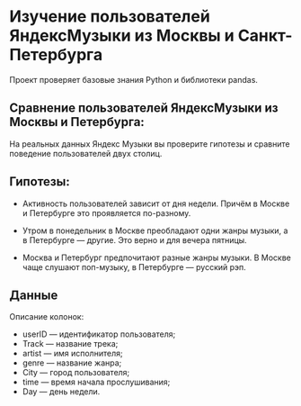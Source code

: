 # Изучение пользователей ЯндексМузыки из Москвы и Санкт-Петербурга
Проект проверяет базовые знания Python и библиотеки pandas. 

## Сравнение пользователей ЯндексМузыки из Москвы и Петербурга:

На реальных данных Яндекс Музыки вы проверите гипотезы и сравните поведение пользователей двух столиц.

## Гипотезы:

 - Активность пользователей зависит от дня недели. Причём в Москве и Петербурге это проявляется по-разному.

 - Утром в понедельник в Москве преобладают одни жанры музыки, а в Петербурге — другие. Это верно и для вечера пятницы.

 - Москва и Петербург предпочитают разные жанры музыки. В Москве чаще слушают поп-музыку, в Петербурге — русский рэп.

## Данные

Описание колонок:
 * userID — идентификатор пользователя;
 * Track — название трека;
 * artist — имя исполнителя;
 * genre — название жанра;
 * City — город пользователя;
 * time — время начала прослушивания;
 * Day — день недели.

